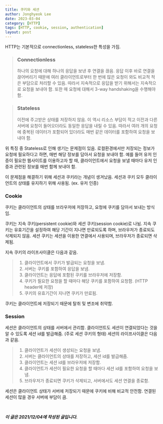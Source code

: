 ```yaml
---
title: 쿠키와 세션
author: Jonghyeok Lee
date: 2023-03-04
category: [HTTP]
tags: [HTTP, cookie, session, authentication]
layout: post
---
```


HTTP는 기본적으로 connectionless, stateless한 특성을 가짐.

> ### Connectionless
>
> 하나의 요청에 대해 하나의 응답을 보낸 후 연결을 끊음.
> 응답 이후 바로 연결을 끊어버리기 때문에 여러 클라이언트로부터 한 번에 많은 요청이 와도 비교적 적은 부담으로 처리할 수 있음.
> 따라서 지속적으로 응답을 받기 위해서는 지속적으로 요청을 보내야 함.
> 또한 매 요청에 대해서 3-way handshaking을 수행해야 함.

> ### Stateless
>
> 이전에 주고받은 상태를 저장하지 않음.
> 이 역시 리소스 부담이 적고 이전과 다른 서버에 요청이 들어오더라도 동일한 응답을 내릴 수 있음.
> 따라서 여러 개의 요청에 중복된 데이터가 포함되어 있더라도 매번 같은 데이터를 포함하여 요청을 보내야 함.

위 특징 중 Stateless로 인해 생기는 문제점이 있음.
로컬환경에서만 저장되는 정보가 요청에 필요하다고 하면, 매번 해당 정보를 담아서 요청을 보내야 함.
예를 들어 유저 인증이 필요한 웹사이트를 이용하고자 할 때, 클라이언트에서 요청을 보낼 때마다 유저 인증과 관련된 정보를 매번 함께 보내야 함.

이 문제점을 해결하기 위해 세션과 쿠키라는 개념이 생겨났음.
세션과 쿠키 모두 클라이언트의 상태를 유지하기 위해 사용됨. (ex. 유저 인증)

### Cookie

쿠키는 클라이언트의 상태를 브라우저에 저장하고, 요청에 쿠키를 담아서 보내는 방식임.

쿠키는 지속 쿠키(persistent cookie)와 세션 쿠키(session cookie)로 나뉨.
지속 쿠키는 유효기간을 설정하여 해당 기간이 지나면 만료되도록 하며, 브라우저가 종료되도 삭제되지 않음.
세션 쿠키는 세션을 이용한 연결에서 사용되며, 브라우저가 종료되면 삭제됨.

지속 쿠키의 라이프사이클은 다음과 같음.
> 1. 클라이언트에서 쿠키가 발급되는 요청을 보냄.
> 2. 서버는 쿠키를 포함하여 응답을 보냄.
> 3. 클라이언트는 응답에 포함된 쿠키를 브라우저에 저장함.
> 4. 쿠키가 필요한 요청을 할 때마다 해당 쿠키를 포함하여 요청함. (HTTP header에 저장)
> 5. 쿠키의 유효기간이 지나면 쿠키가 만료됨.

쿠키는 클라이언트에 저장되기 때문에 탈취 및 변조에 취약함.

### Session

세션은 클라이언트의 상태를 서버에서 관리함.
클라이언트도 세션이 연결되었다는 것을 알 수 있도록 세션 id를 발급해줌. (주로 세션 쿠키의 형태)
세션의 라이프사이클은 다음과 같음.
> 1. 클라이언트가 세션이 생성되는 요청을 보냄.
> 2. 서버는 클라이언트의 상태를 저장하고, 세션 id를 발급해줌.
> 3. 클라이언트는 세션 id를 브라우저에 저장함.
> 4. 클라이언트가 세션이 필요한 요청을 할 때마다 세션 id를 포함하여 요청을 보냄.
> 5. 브라우저가 종료되면 쿠키가 삭제되고, 서버에서도 세션 연결을 종료함.

세션은 클라이언트 상태가 서버에 저장되기 때문에 쿠키에 비해 비교적 안전함.
연결된 세션이 많을 경우 서버에 부담이 큼.


<br>

***이 글은 2021/12/04에 작성된 글입니다.***
